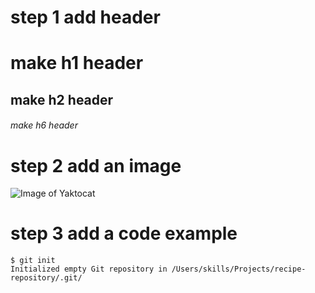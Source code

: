 # step 1 add header
# make h1 header
## make h2 header
###### make h6 header
# step 2 add an image
![Image of Yaktocat](https://octodex.github.com/images/yaktocat.png)
# step 3 add a code example
```
$ git init
Initialized empty Git repository in /Users/skills/Projects/recipe-repository/.git/
```
